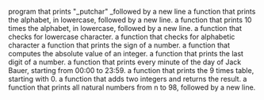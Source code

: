 program that prints "_putchar" _followed by a new line
a function that prints the alphabet, in lowercase, followed by a new line.
a function that prints 10 times the alphabet, in lowercase, followed by a new line.
a function that checks for lowercase character.
a function that checks for alphabetic character
a function that prints the sign of a number.
a function that computes the absolute value of an integer.
a function that prints the last digit of a number.
a function that prints every minute of the day of Jack Bauer, starting from 00:00 to 23:59.
a function that prints the 9 times table, starting with 0.
a function that adds two integers and returns the result.
a function that prints all natural numbers from n to 98, followed by a new line.

